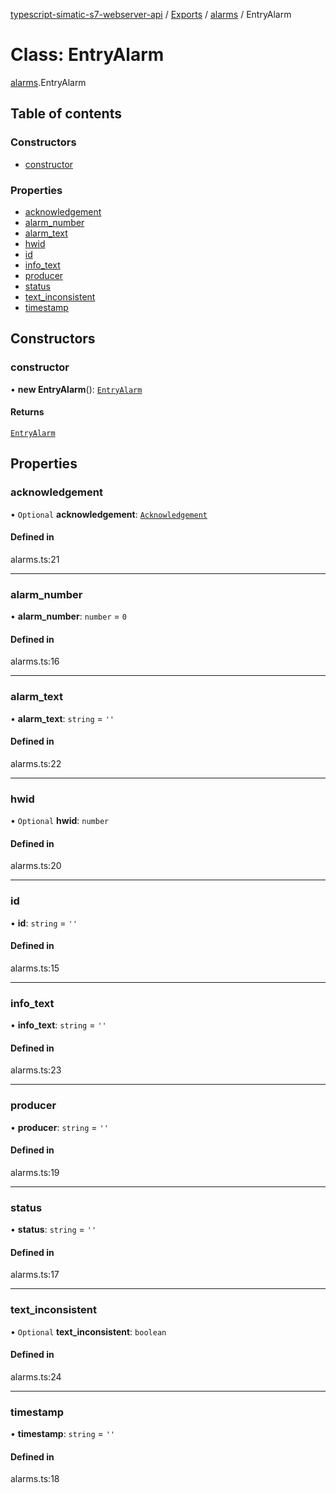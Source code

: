 [typescript-simatic-s7-webserver-api](../README.md) / [Exports](../modules.md) / [alarms](../modules/alarms.md) / EntryAlarm

# Class: EntryAlarm

[alarms](../modules/alarms.md).EntryAlarm

## Table of contents

### Constructors

- [constructor](alarms.EntryAlarm.md#constructor)

### Properties

- [acknowledgement](alarms.EntryAlarm.md#acknowledgement)
- [alarm\_number](alarms.EntryAlarm.md#alarm_number)
- [alarm\_text](alarms.EntryAlarm.md#alarm_text)
- [hwid](alarms.EntryAlarm.md#hwid)
- [id](alarms.EntryAlarm.md#id)
- [info\_text](alarms.EntryAlarm.md#info_text)
- [producer](alarms.EntryAlarm.md#producer)
- [status](alarms.EntryAlarm.md#status)
- [text\_inconsistent](alarms.EntryAlarm.md#text_inconsistent)
- [timestamp](alarms.EntryAlarm.md#timestamp)

## Constructors

### constructor

• **new EntryAlarm**(): [`EntryAlarm`](alarms.EntryAlarm.md)

#### Returns

[`EntryAlarm`](alarms.EntryAlarm.md)

## Properties

### acknowledgement

• `Optional` **acknowledgement**: [`Acknowledgement`](alarms.Acknowledgement.md)

#### Defined in

alarms.ts:21

___

### alarm\_number

• **alarm\_number**: `number` = `0`

#### Defined in

alarms.ts:16

___

### alarm\_text

• **alarm\_text**: `string` = `''`

#### Defined in

alarms.ts:22

___

### hwid

• `Optional` **hwid**: `number`

#### Defined in

alarms.ts:20

___

### id

• **id**: `string` = `''`

#### Defined in

alarms.ts:15

___

### info\_text

• **info\_text**: `string` = `''`

#### Defined in

alarms.ts:23

___

### producer

• **producer**: `string` = `''`

#### Defined in

alarms.ts:19

___

### status

• **status**: `string` = `''`

#### Defined in

alarms.ts:17

___

### text\_inconsistent

• `Optional` **text\_inconsistent**: `boolean`

#### Defined in

alarms.ts:24

___

### timestamp

• **timestamp**: `string` = `''`

#### Defined in

alarms.ts:18
